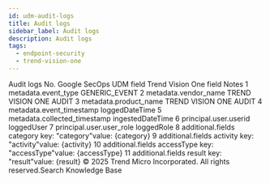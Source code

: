```yaml
---
id: udm-audit-logs
title: Audit logs
sidebar_label: Audit logs
description: Audit logs
tags:
  - endpoint-security
  - trend-vision-one
---
```


 Audit logs No. Google SecOps UDM field Trend Vision One field Notes 1 metadata.event_type GENERIC_EVENT 2 metadata.vendor_name TREND VISION ONE AUDIT 3 metadata.product_name TREND VISION ONE AUDIT 4 metadata.event_timestamp loggedDateTime 5 metadata.collected_timestamp ingestedDateTime 6 principal.user.userid loggedUser 7 principal.user.user_role loggedRole 8 additional.fields category key: "category"value: {category} 9 additional.fields activity key: "activity"value: {activity} 10 additional.fields accessType key: "accessType"value: {accessType} 11 additional.fields result key: "result"value: {result} © 2025 Trend Micro Incorporated. All rights reserved.Search Knowledge Base